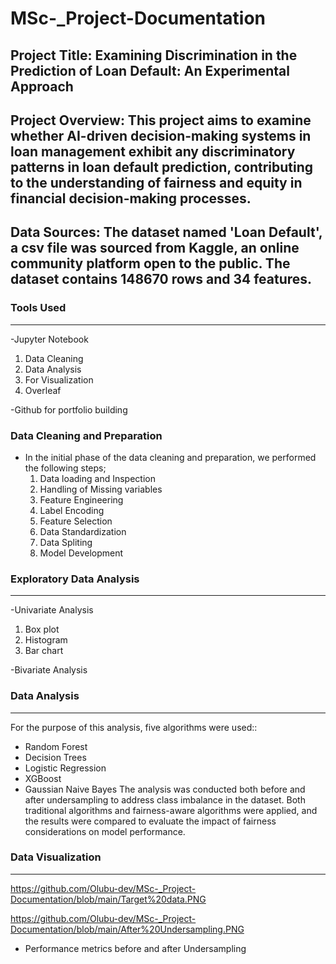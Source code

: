 # MSc-_Project-Documentation

## Project Title: Examining Discrimination in the Prediction of Loan Default: An Experimental Approach

## Project Overview: This project aims to examine whether AI-driven decision-making systems in loan management exhibit any discriminatory patterns in loan default prediction, contributing to the understanding of fairness and equity in financial decision-making processes.

## Data Sources: The dataset named 'Loan Default', a csv file was sourced from Kaggle, an online community platform open to the public. The dataset contains 148670 rows and 34 features.

### Tools Used
---
-Jupyter Notebook 
1. Data Cleaning
2. Data Analysis
3. For Visualization
4. Overleaf  

-Github for portfolio building

### Data Cleaning and Preparation
- In the initial phase of the data cleaning and preparation, we performed the following steps;
  1. Data loading and Inspection
  2. Handling of Missing variables
  3. Feature Engineering
  4. Label Encoding
  5. Feature Selection
  6. Data Standardization
  7. Data Spliting
  8. Model Development

### Exploratory Data Analysis
---
-Univariate Analysis
1. Box plot
2. Histogram
3. Bar chart

-Bivariate Analysis

### Data Analysis
---
For the purpose of this analysis, five algorithms were used:: 
- Random Forest
- Decision Trees
- Logistic Regression
- XGBoost
- Gaussian Naive Bayes
The analysis was conducted both before and after undersampling to address class imbalance in the dataset. Both traditional algorithms and fairness-aware algorithms were applied, and the results were compared to evaluate the impact of fairness considerations on model performance.

### Data Visualization
---
https://github.com/Olubu-dev/MSc-_Project-Documentation/blob/main/Target%20data.PNG

https://github.com/Olubu-dev/MSc-_Project-Documentation/blob/main/After%20Undersampling.PNG

- Performance metrics before and after Undersampling
  
